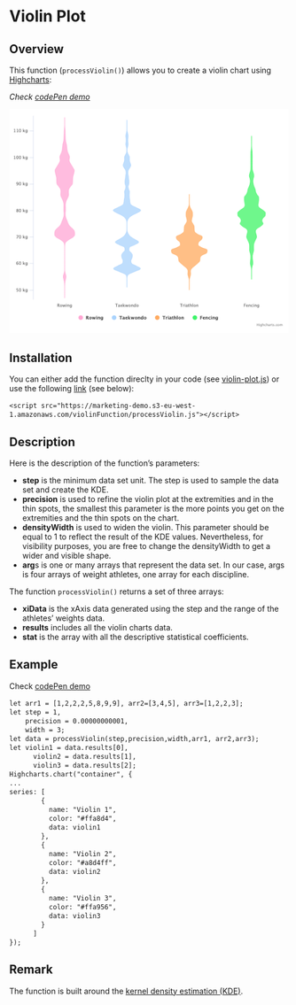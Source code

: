 # Violin Plot

## Overview
This function (`processViolin()`) allows you to create a violin chart using [Highcharts](https://www.highcharts.com/): 

*Check [codePen demo](https://codepen.io/mushigh/pen/eYJXjVe)*


![violin](img/violin-demo.png)


## Installation
You can either add the function direclty in your code (see [violin-plot.js](violin-plot.js)) or use the following [link](https://marketing-demo.s3-eu-west-1.amazonaws.com/violinFunction/processViolin.js) (see below):
````
<script src="https://marketing-demo.s3-eu-west-1.amazonaws.com/violinFunction/processViolin.js"></script>
````

## Description
Here is the description of the function’s parameters:
* **step** is the minimum data set unit. The step is used to sample the data set and create the KDE.
* **precision** is used to refine the violin plot at the extremities and in the thin spots, the smallest this parameter is the more points you get on the extremities and the thin spots on the chart.
* **densityWidth** is used to widen the violin. This parameter should be equal to 1 to reflect the result of the KDE values. Nevertheless, for visibility purposes, you are free to change the densityWidth to get a wider and visible shape. 
* **arg**s is one or many arrays that represent the data set. In our case, args is four arrays of weight athletes, one array for each discipline.

The function `processViolin()` returns a set of three arrays:
* **xiData** is the xAxis data generated using the step and the range of the athletes’ weights data.
* **results** includes all the violin charts data.
* **stat** is the array with all the descriptive statistical coefficients.  

## Example
Check [codePen demo](https://codepen.io/mushigh/pen/eYJXjVe)

```
let arr1 = [1,2,2,2,5,8,9,9], arr2=[3,4,5], arr3=[1,2,2,3];
let step = 1,
    precision = 0.00000000001,
    width = 3;
let data = processViolin(step,precision,width,arr1, arr2,arr3);
let violin1 = data.results[0],
      violin2 = data.results[1],
      violin3 = data.results[2];
Highcharts.chart("container", {
...
series: [
        {
          name: "Violin 1",
          color: "#ffa8d4",
          data: violin1
        },
        {
          name: "Violin 2",
          color: "#a8d4ff",
          data: violin2
        },
        {
          name: "Violin 3",
          color: "#ffa956",
          data: violin3
        }
      ]
});
```

## Remark
The function is built around the [kernel density estimation (KDE)](https://www.highcharts.com/blog/tutorials/data-science-and-highcharts-kernel-density-estimation/).
